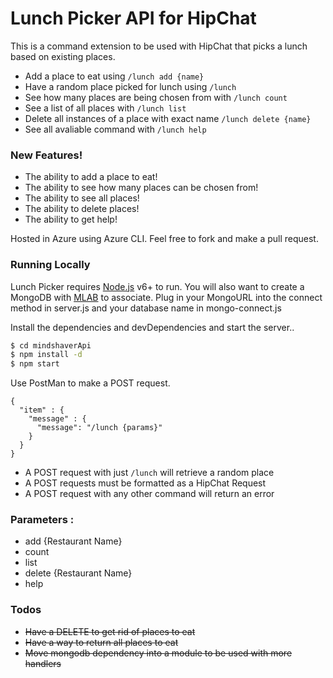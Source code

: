 # Lunch Picker API for HipChat

This is a command extension to be used with HipChat that picks a lunch based on existing places.
  - Add a place to eat using `/lunch add {name}`
  - Have a random place picked for lunch using `/lunch`
  - See how many places are being chosen from with `/lunch count`
  - See a list of all places with `/lunch list`
  - Delete all instances of a place with exact name `/lunch delete {name}`
  - See all avaliable command with `/lunch help`

### New Features!

  - The ability to add a place to eat!
  - The ability to see how many places can be chosen from!
  - The ability to see all places!
  - The ability to delete places!
  - The ability to get help!

Hosted in Azure using Azure CLI.
Feel free to fork and make a pull request.

### Running Locally
Lunch Picker requires [Node.js](https://nodejs.org/) v6+ to run.
You will also want to create a MongoDB with [MLAB](https://mlab.com/) to associate.
Plug in your MongoURL into the connect method in server.js and your database name in mongo-connect.js

Install the dependencies and devDependencies and start the server..

```sh
$ cd mindshaverApi
$ npm install -d
$ npm start
```

Use PostMan to make a POST request.

```
{
  "item" : {
    "message" : {
      "message": "/lunch {params}"
    }
  }
}
```
- A POST request with just `/lunch` will retrieve a random place
- A POST requests must be formatted as a HipChat Request
- A POST request with any other command will return an error

### Parameters : 
- add {Restaurant Name}
- count
- list
- delete {Restaurant Name}
- help

### Todos
 - ~~Have a DELETE to get rid of places to eat~~
 - ~~Have a way to return all places to eat~~
 - ~~Move mongodb dependency into a module to be used with more handlers~~